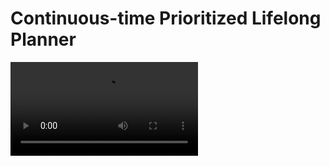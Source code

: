 # Continuous-time Prioritized Lifelong Planner

![Video Description](./assets/ct-LMAPF_2025-03-11_17-44-22.mp4)